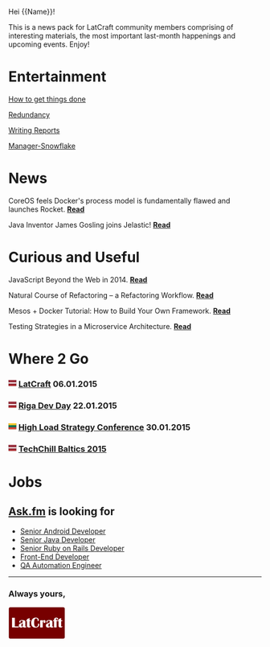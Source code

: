 Hei {{Name}}!

This is a news pack for LatCraft community members comprising of interesting materials, the most important last-month happenings and upcoming events. Enjoy!


# Entertainment 

[How to get things done](sideproject.jpg)

[Redundancy](http://devopsreactions.tumblr.com/post/102352504591/redundancy)

[Writing Reports](http://devopsreactions.tumblr.com/post/103112947873/writing-reports)

[Manager-Snowflake](http://www.slideshare.net/SlavaPankratov/ss-535501)


# News

CoreOS feels Docker's process model is fundamentally flawed and launches Rocket. [**Read**](utm_content=buffer9a56f&utm_medium=social&utm_source=twitter.com&utm_campaign=buffer)

Java Inventor James Gosling joins Jelastic!
[**Read**](http://jelastic.com/java-rock-stars-james-gosling-bruno-souza-jump-aboard-jelastic-train/)



# Curious and Useful

JavaScript Beyond the Web in 2014. [**Read**](http://www.sitepoint.com/javascript-beyond-web-2014/)

Natural Course of Refactoring – a Refactoring Workflow. [**Read**](http://www.infoq.com/articles/natural-course-refactoring)

Mesos + Docker Tutorial: How to Build Your Own Framework. [**Read**](https://www.voxxed.com/blog/2014/12/mesos-docker-tutorial-how-to-build-your-own-framework/)

Testing Strategies in a Microservice Architecture. [**Read**](http://martinfowler.com/articles/microservice-testing)

# Where 2 Go

### ![](lv_flag.png) [LatCraft](http://latcraft.lv) 06.01.2015

### ![](lv_flag.png) [Riga Dev Day](http://rigadevday.lv/) 22.01.2015

### ![](lt_flag.png) [High Load Strategy Conference](http://www.highloadstrategy.lt/) 30.01.2015

### ![](lv_flag.png) [TechChill Baltics 2015](http://tcbaltics.com/)

# Jobs

## [**Ask.fm**](http://ask.fm/) is looking for

- [Senior Android Developer](http://www.likeit.lv/job/askfm/senior-android-developer/3363/?search=ask.fm)
- [Senior Java Developer](http://www.likeit.lv/job/askfm/senior-java-developer/3359/?search=ask.fm)
- [Senior Ruby on Rails Developer](http://www.likeit.lv/job/askfm/senior-ruby-on-rails-developer/3360/?search=ask.fm)
- [Front-End Developer](http://www.likeit.lv/job/askfm/front-end-developer/3361/?search=ask.fm)
- [QA Automation Engineer](http://www.likeit.lv/job/askfm/automation-qa-engineer/3362/?search=ask.fm)



---
### **Always yours,**

![](latcraft.png)